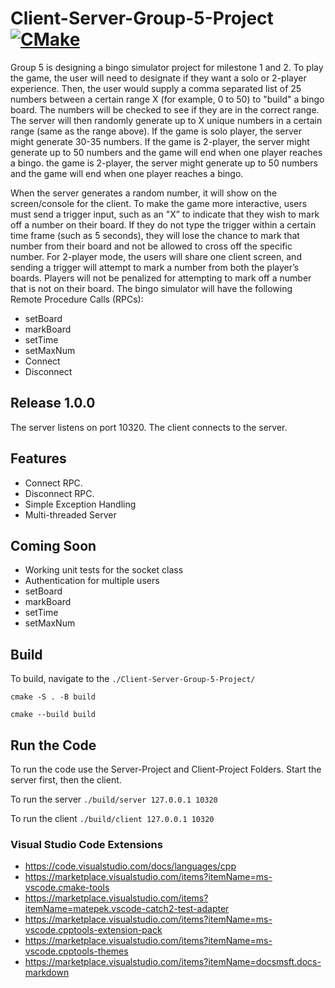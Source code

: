 # Client-Server-Group-5-Project [![CMake](https://github.com/Sntai20/Client-Server-Group-5-Project/actions/workflows/cmake.yml/badge.svg?branch=main)](https://github.com/Sntai20/Client-Server-Group-5-Project/actions/workflows/cmake.yml)

Group 5 is designing a bingo simulator project for milestone 1 and 2. To play the game, the user will need to designate if they want a solo or 2-player experience. Then, the user would supply a comma separated list of 25 numbers between a certain range X (for example, 0 to 50) to "build" a bingo board. The numbers will be checked to see if they are in the correct range. The server will then randomly generate up to X unique numbers in a certain range (same as the range above). If the game is solo player, the server might generate 30-35 numbers. If the game is 2-player, the server might generate up to 50 numbers and the game will end when one player reaches a bingo. the game is 2-player, the server might generate up to 50 numbers and the game will end when one player reaches a bingo.

When the server generates a random number, it will show on the screen/console for the client. To make the game more interactive, users must send a trigger input, such as an "X” to indicate that they wish to mark off a number on their board. If they do not type the trigger within a certain time frame (such as 5 seconds), they will lose the chance to mark that number from their board and not be allowed to cross off the specific number. For 2-player mode, the users will share one client screen, and sending a trigger will attempt to mark a number from both the player’s boards. Players will not be penalized for attempting to mark off a number that is not on their board.
The bingo simulator will have the following Remote Procedure Calls (RPCs):

- setBoard
- markBoard
- setTime
- setMaxNum
- Connect
- Disconnect

## Release 1.0.0

The server listens on port 10320.
The client connects to the server.

## Features

- Connect RPC.
- Disconnect RPC.
- Simple Exception Handling
- Multi-threaded Server

## Coming Soon

- Working unit tests for the socket class
- Authentication for multiple users
- setBoard
- markBoard
- setTime
- setMaxNum

## Build

To build, navigate to the `./Client-Server-Group-5-Project/`

`cmake -S . -B build`

`cmake --build build`

## Run the Code

To run the code use the Server-Project and Client-Project Folders. Start the server first, then the client.

To run the server `./build/server 127.0.0.1 10320`

To run the client `./build/client 127.0.0.1 10320`

### Visual Studio Code Extensions

- <https://code.visualstudio.com/docs/languages/cpp>
- <https://marketplace.visualstudio.com/items?itemName=ms-vscode.cmake-tools>
- <https://marketplace.visualstudio.com/items?itemName=matepek.vscode-catch2-test-adapter>
- <https://marketplace.visualstudio.com/items?itemName=ms-vscode.cpptools-extension-pack>
- <https://marketplace.visualstudio.com/items?itemName=ms-vscode.cpptools-themes>
- <https://marketplace.visualstudio.com/items?itemName=docsmsft.docs-markdown>

